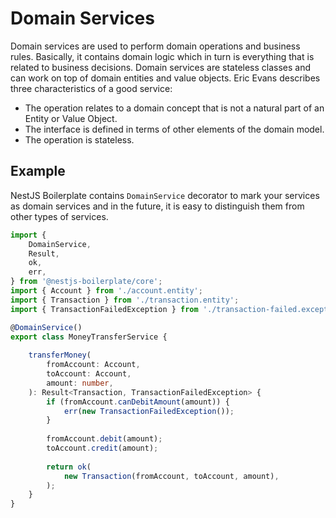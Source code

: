 # Domain Services

Domain services are used to perform domain operations and business rules. Basically, it contains domain logic which
in turn is everything that is related to business decisions. Domain services are stateless classes and can work on top 
of domain entities and value objects. Eric Evans describes three characteristics of a good service:

* The operation relates to a domain concept that is not a natural part of an Entity or Value Object.
* The interface is defined in terms of other elements of the domain model.
* The operation is stateless.

## Example

NestJS Boilerplate contains `DomainService` decorator to mark your services as domain services and in the future, 
it is easy to distinguish them from other types of services.

```typescript
import {
    DomainService,
    Result,
    ok,
    err,
} from '@nestjs-boilerplate/core';
import { Account } from './account.entity';
import { Transaction } from './transaction.entity';
import { TransactionFailedException } from './transaction-failed.exception';

@DomainService()
export class MoneyTransferService {
    
    transferMoney(
        fromAccount: Account,
        toAccount: Account,
        amount: number,
    ): Result<Transaction, TransactionFailedException> {
        if (fromAccount.canDebitAmount(amount)) {
            err(new TransactionFailedException());
        }
        
        fromAccount.debit(amount);
        toAccount.credit(amount);
        
        return ok(
            new Transaction(fromAccount, toAccount, amount),
        );
    }
}
```